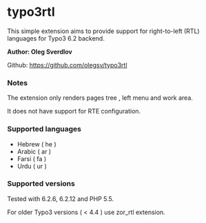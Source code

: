 typo3rtl
=========

This simple extension aims to provide support for right-to-left (RTL) languages for Typo3 6.2 backend.

__Author: Oleg Sverdlov__


Github: https://github.com/olegsv/typo3rtl

### Notes ###

The extension only renders pages tree , left menu and work area.

It does not have support for RTE configuration.


### Supported languages ###

* Hebrew ( he )
* Arabic ( ar )
* Farsi ( fa )
* Urdu ( ur )


### Supported versions ###

Tested with 6.2.6, 6.2.12 and PHP 5.5.

For older Typo3 versions ( < 4.4 ) use zor_rtl extension.

